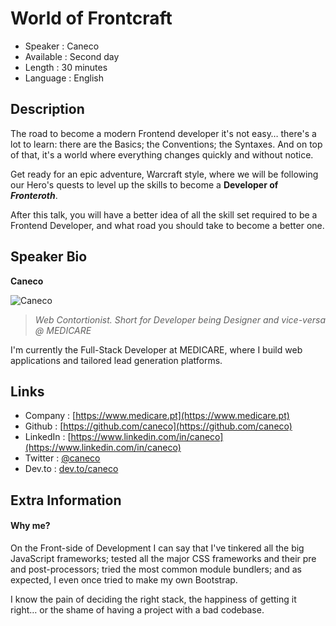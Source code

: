 World of Frontcraft
===================

* Speaker   : Caneco
* Available : Second day
* Length    : 30 minutes
* Language  : English

Description
-----------

The road to become a modern Frontend developer it's not easy… there's a lot to learn: there are the Basics; the Conventions; the Syntaxes. And on top of that, it's a world where everything changes quickly and without notice.

Get ready for an epic adventure, Warcraft style, where we will be following our Hero's quests to level up the skills to become a **Developer of *Fronteroth***.

After this talk, you will have a better idea of all the skill set required to be a Frontend Developer, and what road you should take to become a better one.

Speaker Bio
-----------

**Caneco**

![Caneco](https://avatars0.githubusercontent.com/u/502041?v=4)

> _Web Contortionist. Short for Developer being Designer and vice-versa @ MEDICARE_

I'm currently the Full-Stack Developer at MEDICARE, where I build web applications and tailored lead generation platforms.

Links
-----

* Company : [https://www.medicare.pt](https://www.medicare.pt)
* Github : [https://github.com/caneco](https://github.com/caneco)
* LinkedIn : [https://www.linkedin.com/in/caneco](https://www.linkedin.com/in/caneco)
* Twitter : [@caneco](https://twitter.com/caneco)
* Dev.to : [dev.to/caneco](https://dev.to/caneco)

Extra Information
-----------------

#### Why me?

On the Front-side of Development I can say that I've tinkered all the big JavaScript frameworks; tested all the major CSS frameworks and their pre and post-processors; tried the most common module bundlers; and as expected, I even once tried to make my own Bootstrap.

I know the pain of deciding the right stack, the happiness of getting it right… or the shame of having a project with a bad codebase.
